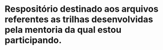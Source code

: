 # Respositório destinado aos arquivos referentes as trilhas desenvolvidas pela mentoria da qual estou participando.
